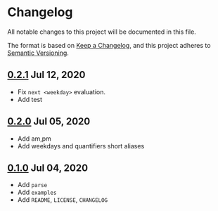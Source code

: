 # Changelog

All notable changes to this project will be documented in this file.

The format is based on [Keep a Changelog](https://keepachangelog.com/en/1.0.0/),
and this project adheres to [Semantic Versioning](https://semver.org/spec/v2.0.0.html).

## [0.2.1](https://crates.io/crates/htp/0.2.1) Jul 12, 2020

* Fix `next <weekday>` evaluation.
* Add test

## [0.2.0](https://crates.io/crates/htp/0.2.0) Jul 05, 2020

* Add am,pm
* Add weekdays and quantifiers short aliases

## [0.1.0](https://crates.io/crates/htp/0.1.0) Jul 04, 2020

* Add `parse`
* Add `examples`
* Add `README`, `LICENSE`, `CHANGELOG`
